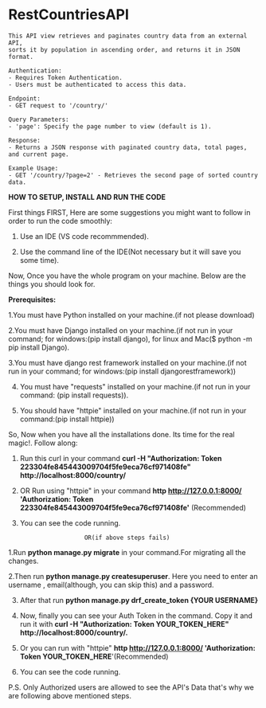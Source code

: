 # RestCountriesAPI
    This API view retrieves and paginates country data from an external API,
    sorts it by population in ascending order, and returns it in JSON format.

    Authentication:
    - Requires Token Authentication.
    - Users must be authenticated to access this data.

    Endpoint:
    - GET request to '/country/'

    Query Parameters:
    - 'page': Specify the page number to view (default is 1).
    
    Response:
    - Returns a JSON response with paginated country data, total pages, and current page.

    Example Usage:
    - GET '/country/?page=2' - Retrieves the second page of sorted country data.


****HOW TO SETUP, INSTALL AND RUN THE CODE****

First things FIRST, Here are some suggestions you might want to follow in order to run the code smoothly:

1. Use an IDE (VS code recommmended).

2. Use the command line of the IDE(Not necessary but it will save you some time).

Now, Once you have the whole program on your machine. Below are the things you should look for.

**Prerequisites:**

1.You must have Python installed on your machine.(if not please download)

2.You must have Django installed on your machine.(if not run in your command; for windows:(pip install django), for linux and Mac($ python -m pip install Django).

3.You must have django rest framework installed on your machine.(if not run in your command; for windows:(pip install djangorestframework))

4. You must have "requests" installed on your machine.(if not run in your command: (pip install requests)).

5. You should have "httpie" installed on your machine.(if not run in your command:(pip install httpie))

So, Now when you have all the installations done. Its time for the real magic!. Follow along:

1. Run this curl in your command **curl -H "Authorization: Token 223304fe845443009704f5fe9eca76cf971408fe" http://localhost:8000/country/**

2. OR Run using "httpie" in your command **http  http://127.0.0.1:8000/ 'Authorization: Token 223304fe845443009704f5fe9eca76cf971408fe'** (Recommended)

3. You can see the code running.

                         OR(if above steps fails)

1.Run **python manage.py migrate** in your command.For migrating all the changes.

2.Then run **python manage.py createsuperuser**. Here you need to enter an username , email(although, you can skip this) and a password.

3. After that run **python manage.py drf_create_token {YOUR USERNAME}**

4. Now, finally you can see your Auth Token in the command. Copy it and run it with **curl -H "Authorization: Token YOUR_TOKEN_HERE" http://localhost:8000/country/.**
 
5. Or you can run with "httpie" **http  http://127.0.0.1:8000/ 'Authorization: Token YOUR_TOKEN_HERE**'(Recommended)

6. You can see the code running.


P.S. Only Authorized users are allowed to see the API's Data that's why we are following above mentioned steps.
